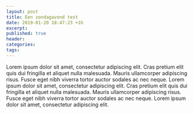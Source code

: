 ```yaml
---
layout: post
title: Een zondagavond test
date: 2019-01-20 18:47:23 +1h
excerpt:
published: true
header:
categories: 
tags: 
---
```


Lorem ipsum dolor sit amet, consectetur adipiscing elit. Cras pretium elit quis dui fringilla et aliquet nulla malesuada. Mauris ullamcorper adipiscing risus. Fusce eget nibh viverra tortor auctor sodales ac nec neque. Lorem ipsum dolor sit amet, consectetur adipiscing elit. Cras pretium elit quis dui fringilla et aliquet nulla malesuada. Mauris ullamcorper adipiscing risus. Fusce eget nibh viverra tortor auctor sodales ac nec neque. Lorem ipsum dolor sit amet, consectetur adipiscing elit.